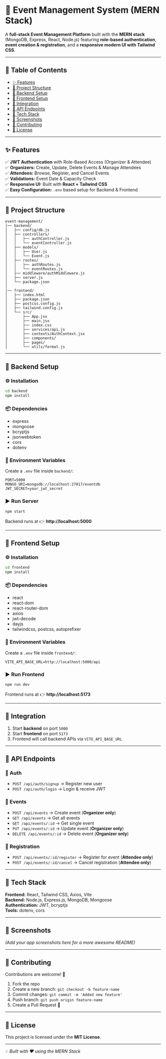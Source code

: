 # 🎉 Event Management System (MERN Stack)

A **full-stack Event Management Platform** built with the **MERN stack** (MongoDB, Express, React, Node.js) featuring **role-based authentication**, **event creation & registration**, and a **responsive modern UI with Tailwind CSS**.

---

## 📌 Table of Contents
- [✨ Features](#-features)
- [📂 Project Structure](#-project-structure)
- [🔧 Backend Setup](#-backend-setup)
- [🎨 Frontend Setup](#-frontend-setup)
- [🔗 Integration](#-integration)
- [📡 API Endpoints](#-api-endpoints)
- [🚀 Tech Stack](#-tech-stack)
- [📸 Screenshots](#-screenshots)
- [🙌 Contributing](#-contributing)
- [📜 License](#-license)

---

## ✨ Features
✅ **JWT Authentication** with Role-Based Access (Organizer & Attendee)  
✅ **Organizers:** Create, Update, Delete Events & Manage Attendees  
✅ **Attendees:** Browse, Register, and Cancel Events  
✅ **Validations:** Event Date & Capacity Check  
✅ **Responsive UI:** Built with **React + Tailwind CSS**  
✅ **Easy Configuration:** `.env` based setup for Backend & Frontend  

---

## 📂 Project Structure
```
event-management/
│── backend/
│   ├── config/db.js
│   ├── controllers/
│   │   ├── authController.js
│   │   └── eventController.js
│   ├── models/
│   │   ├── User.js
│   │   └── Event.js
│   ├── routes/
│   │   ├── authRoutes.js
│   │   └── eventRoutes.js
│   ├── middleware/authMiddleware.js
│   ├── server.js
│   └── package.json
│
│── frontend/
│   ├── index.html
│   ├── package.json
│   ├── postcss.config.js
│   ├── tailwind.config.js
│   └── src/
│       ├── App.jsx
│       ├── main.jsx
│       ├── index.css
│       ├── services/api.js
│       ├── contexts/AuthContext.jsx
│       ├── components/
│       ├── pages/
│       └── utils/format.js
```

---

## 🔧 Backend Setup
### ⚙️ Installation
```bash
cd backend
npm install
```

### 📦 Dependencies
- express  
- mongoose  
- bcryptjs  
- jsonwebtoken  
- cors  
- dotenv  

### 🔑 Environment Variables
Create a `.env` file inside `backend/`:
```env
PORT=5000
MONGO_URI=mongodb://localhost:27017/eventdb
JWT_SECRET=your_jwt_secret
```

### ▶️ Run Server
```bash
npm start
```
Backend runs at 👉 **http://localhost:5000**

---

## 🎨 Frontend Setup
### ⚙️ Installation
```bash
cd frontend
npm install
```

### 📦 Dependencies
- react  
- react-dom  
- react-router-dom  
- axios  
- jwt-decode  
- dayjs  
- tailwindcss, postcss, autoprefixer  

### 🔑 Environment Variables
Create a `.env` file inside `frontend/`:
```env
VITE_API_BASE_URL=http://localhost:5000/api
```

### ▶️ Run Frontend
```bash
npm run dev
```
Frontend runs at 👉 **http://localhost:5173**

---

## 🔗 Integration
1. Start **backend** on port `5000`  
2. Start **frontend** on port `5173`  
3. Frontend will call backend APIs via `VITE_API_BASE_URL`

---

## 📡 API Endpoints

### 🔐 Auth
- `POST /api/auth/signup` → Register new user  
- `POST /api/auth/login` → Login & receive JWT  

### 📅 Events
- `POST /api/events` → Create event (**Organizer only**)  
- `GET /api/events` → Get all events  
- `GET /api/events/:id` → Get single event  
- `PUT /api/events/:id` → Update event (**Organizer only**)  
- `DELETE /api/events/:id` → Delete event (**Organizer only**)  

### 📝 Registration
- `POST /api/events/:id/register` → Register for event (**Attendee only**)  
- `POST /api/events/:id/cancel` → Cancel registration (**Attendee only**)  

---

## 🚀 Tech Stack
**Frontend:** React, Tailwind CSS, Axios, Vite  
**Backend:** Node.js, Express.js, MongoDB, Mongoose  
**Authentication:** JWT, bcryptjs  
**Tools:** dotenv, cors  

---

## 📸 Screenshots  
*(Add your app screenshots here for a more awesome README)*

---

## 🙌 Contributing
Contributions are welcome! 🚀  
1. Fork the repo  
2. Create a new branch: `git checkout -b feature-name`  
3. Commit changes: `git commit -m 'Added new feature'`  
4. Push branch: `git push origin feature-name`  
5. Create a Pull Request 🎉  

---

## 📜 License
This project is licensed under the **MIT License**.

---

💡 *Built with ❤️ using the MERN Stack*
